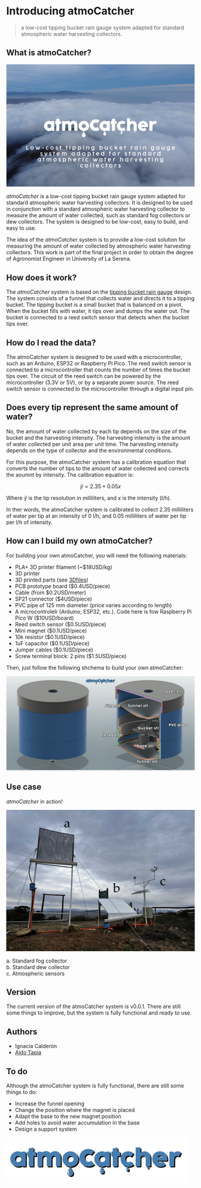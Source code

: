 # Introducing atmoCatcher

> a low-cost tipping bucket rain gauge system adapted for standard atmospheric water harvesting collectors.

## What is atmoCatcher?

![](assets/figure.png)

*atmoCatcher* is a low-cost tipping bucket rain gauge system adapted for standard atmospheric water harvesting collectors. It is designed to be used in conjunction with a standard atmospheric water harvesting collector to measure the amount of water collected, such as standard fog collectors or dew collectors. The system is designed to be low-cost, easy to build, and easy to use.

The idea of the *atmoCatcher* system is to provide a low-cost solution for measuring the amount of water collected by atmospheric water harvesting collectors. This work is part of the final project in order to obtain the degree of Agronomist Engineer in University of La Serena.

## How does it work?

The *atmoCatcher* system is based on the [tipping bucket rain gauge](https://en.wikipedia.org/wiki/Tipping_bucket_rain_gauge) design. The system consists of a funnel that collects water and directs it to a tipping bucket. The tipping bucket is a small bucket that is balanced on a pivot. When the bucket fills with water, it tips over and dumps the water out. The bucket is connected to a reed switch sensor that detects when the bucket tips over.

## How do I read the data?

The atmoCatcher system is designed to be used with a microcontroller, such as an Arduino, ESP32 or Raspberry Pi Pico. The reed switch sensor is connected to a microcontroller that counts the number of times the bucket tips over. The circuit of the reed switch can be powered by the microcontroller (3.3V or 5V), or by a separate power source. The reed switch sensor is connected to the microcontroller through a digital input pin.

## Does every tip represent the same amount of water?

No, the amount of water collected by each tip depends on the size of the bucket and the harvesting intensity. The harvesting intensity is the amount of water collected per unit area per unit time. The harvesting intensity depends on the type of collector and the environmental conditions.

For this purpose, the atmoCatcher system has a calibration equation that converts the number of tips to the amount of water collected and corrects the aoumnt by intensity. The calibration equation is:

$$\hat{y}=2.35+0.05x$$

Where $\hat{y}$ is the tip resolution in milliliters, and $x$ is the intensity (l/h).

In ther words, the atmoCatcher system is calibrated to collect 2.35 milliliters of water per tip at an intensity of 0 l/h, and 0.05 milliliters of water per tip per l/h of intensity.

## How can I build my own atmoCatcher?

For building your own atmoCatcher, you will need the following materials:

 - PLA+ 3D printer filament (~$18USD/kg)
 - 3D printer
 - 3D printed parts (see [3Dfiles](./atmoCatcher/tree/main/3dfiles))
 - PCB prototype board ($0.4USD/piece)
 - Cable (from $0.2USD/meter)
 - SP21 connector ($4USD/piece)
 - PVC pipe of 125 mm diameter (price varies according to length)
 - A microcontrolelr (Arduino, ESP32, etc.). Code here is fow Raspberry Pi Pico W ($10USD/board)
 - Reed switch sensor ($0.5USD/piece)
 - Mini magnet ($0.1USD/piece)
 - 10k resistor ($0.1USD/piece)
 - 1uF capacitor ($0.1USD/piece)
 - Jumper cables ($0.1USD/piece)
 - Screw terminal block: 2 pins ($1.5USD/piece)

Then, just follow the following shchema to build your own atmoCatcher:

![](assets/build_schema.png)

## Use case

*atmoCatcher* in action!

![](assets/usecase.jpg)

  a. Standard fog collector  
  b. Standard dew collector  
  c. Atmospheric sensors

## Version

The current version of the atmoCatcher system is v0.0.1. There are still some things to improve, but the system is fully functional and ready to use.

## Authors

 - Ignacia Calderón
 - [Aldo Tapia](https://www.linkedin.com/in/aldo-tapia)

## To do

Although the atmoCatcher system is fully functional, there are still some things to do:

 - Increase the funnel opening
 - Change the position where the magnet is placed
 - Adapt the base to the new magnet position
 - Add holes to avoid water accumulation in the base
 - Design a support system

![](assets/logo.png)